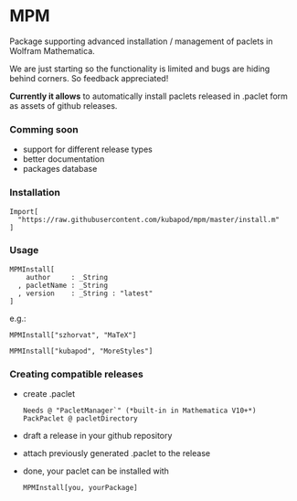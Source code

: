 # MPM 

Package supporting advanced installation / management of paclets in Wolfram Mathematica.

We are just starting so the functionality is limited and bugs are hiding behind corners. So feedback appreciated!

**Currently it allows** to automatically install paclets released in .paclet form as assets of github releases.

### Comming soon

 - support for different release types 
 - better documentation
 - packages database


### Installation

    Import[
      "https://raw.githubusercontent.com/kubapod/mpm/master/install.m"
    ]


### Usage

    MPMInstall[
        author     : _String
      , pacletName : _String
      , version    : _String : "latest"
    ]

e.g.:

    MPMInstall["szhorvat", "MaTeX"]
     
    MPMInstall["kubapod", "MoreStyles"]

### Creating compatible releases



- create .paclet

      Needs @ "PacletManager`" (*built-in in Mathematica V10+*)
      PackPaclet @ pacletDirectory
      
- draft a release in your github repository
- attach previously generated .paclet to the release
- done, your paclet can be installed with 

      MPMInstall[you, yourPackage]
      
      
      

